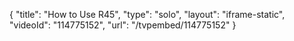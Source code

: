 {
    "title": "How to Use R45",
    "type": "solo",
    "layout": "iframe-static",
    "videoId": "114775152",
    "url": "\/tvpembed\/114775152"
}